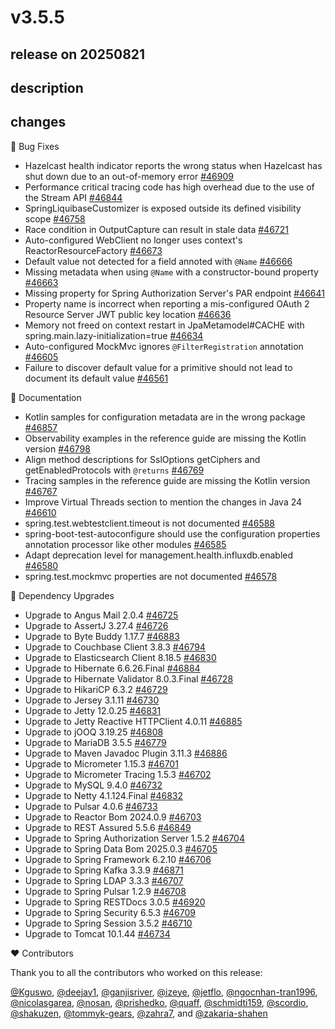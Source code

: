 # v3.5.5

## release on 20250821
## description
## changes
🐞 Bug Fixes

* Hazelcast health indicator reports the wrong status when Hazelcast has shut down due to an out-of-memory error <a href="https://github.com/spring-projects/spring-boot/issues/46909" data-hovercard-type="issue" data-hovercard-url="/spring-projects/spring-boot/issues/46909/hovercard">#46909</a>
* Performance critical tracing code has high overhead due to the use of the Stream API <a href="https://github.com/spring-projects/spring-boot/issues/46844" data-hovercard-type="issue" data-hovercard-url="/spring-projects/spring-boot/issues/46844/hovercard">#46844</a>
* SpringLiquibaseCustomizer is exposed outside its defined visibility scope <a href="https://github.com/spring-projects/spring-boot/issues/46758" data-hovercard-type="issue" data-hovercard-url="/spring-projects/spring-boot/issues/46758/hovercard">#46758</a>
* Race condition in OutputCapture can result in stale data <a href="https://github.com/spring-projects/spring-boot/issues/46721" data-hovercard-type="issue" data-hovercard-url="/spring-projects/spring-boot/issues/46721/hovercard">#46721</a>
* Auto-configured WebClient no longer uses context's ReactorResourceFactory <a href="https://github.com/spring-projects/spring-boot/pull/46673" data-hovercard-type="pull_request" data-hovercard-url="/spring-projects/spring-boot/pull/46673/hovercard">#46673</a>
* Default value not detected for a field annoted with <code>@Name</code> <a href="https://github.com/spring-projects/spring-boot/issues/46666" data-hovercard-type="issue" data-hovercard-url="/spring-projects/spring-boot/issues/46666/hovercard">#46666</a>
* Missing metadata when using <code>@Name</code> with a constructor-bound property <a href="https://github.com/spring-projects/spring-boot/issues/46663" data-hovercard-type="issue" data-hovercard-url="/spring-projects/spring-boot/issues/46663/hovercard">#46663</a>
* Missing property for Spring Authorization Server's PAR endpoint <a href="https://github.com/spring-projects/spring-boot/pull/46641" data-hovercard-type="pull_request" data-hovercard-url="/spring-projects/spring-boot/pull/46641/hovercard">#46641</a>
* Property name is incorrect when reporting a mis-configured OAuth 2 Resource Server JWT public key location <a href="https://github.com/spring-projects/spring-boot/issues/46636" data-hovercard-type="issue" data-hovercard-url="/spring-projects/spring-boot/issues/46636/hovercard">#46636</a>
* Memory not freed on context restart in JpaMetamodel#CACHE with spring.main.lazy-initialization=true <a href="https://github.com/spring-projects/spring-boot/issues/46634" data-hovercard-type="issue" data-hovercard-url="/spring-projects/spring-boot/issues/46634/hovercard">#46634</a>
* Auto-configured MockMvc ignores <code>@FilterRegistration</code> annotation <a href="https://github.com/spring-projects/spring-boot/pull/46605" data-hovercard-type="pull_request" data-hovercard-url="/spring-projects/spring-boot/pull/46605/hovercard">#46605</a>
* Failure to discover default value for a primitive should not lead to document its default value <a href="https://github.com/spring-projects/spring-boot/issues/46561" data-hovercard-type="issue" data-hovercard-url="/spring-projects/spring-boot/issues/46561/hovercard">#46561</a>

📔 Documentation

* Kotlin samples for configuration metadata are in the wrong package <a href="https://github.com/spring-projects/spring-boot/issues/46857" data-hovercard-type="issue" data-hovercard-url="/spring-projects/spring-boot/issues/46857/hovercard">#46857</a>
* Observability examples in the reference guide are missing the Kotlin version <a href="https://github.com/spring-projects/spring-boot/issues/46798" data-hovercard-type="issue" data-hovercard-url="/spring-projects/spring-boot/issues/46798/hovercard">#46798</a>
* Align method descriptions for SslOptions getCiphers and getEnabledProtocols with <code>@returns</code> <a href="https://github.com/spring-projects/spring-boot/issues/46769" data-hovercard-type="issue" data-hovercard-url="/spring-projects/spring-boot/issues/46769/hovercard">#46769</a>
* Tracing samples in the reference guide are missing the Kotlin version <a href="https://github.com/spring-projects/spring-boot/issues/46767" data-hovercard-type="issue" data-hovercard-url="/spring-projects/spring-boot/issues/46767/hovercard">#46767</a>
* Improve Virtual Threads section to mention the changes in Java 24 <a href="https://github.com/spring-projects/spring-boot/issues/46610" data-hovercard-type="issue" data-hovercard-url="/spring-projects/spring-boot/issues/46610/hovercard">#46610</a>
* spring.test.webtestclient.timeout is not documented <a href="https://github.com/spring-projects/spring-boot/issues/46588" data-hovercard-type="issue" data-hovercard-url="/spring-projects/spring-boot/issues/46588/hovercard">#46588</a>
* spring-boot-test-autoconfigure should use the configuration properties annotation processor like other modules <a href="https://github.com/spring-projects/spring-boot/issues/46585" data-hovercard-type="issue" data-hovercard-url="/spring-projects/spring-boot/issues/46585/hovercard">#46585</a>
* Adapt deprecation level for management.health.influxdb.enabled <a href="https://github.com/spring-projects/spring-boot/issues/46580" data-hovercard-type="issue" data-hovercard-url="/spring-projects/spring-boot/issues/46580/hovercard">#46580</a>
* spring.test.mockmvc properties are not documented <a href="https://github.com/spring-projects/spring-boot/issues/46578" data-hovercard-type="issue" data-hovercard-url="/spring-projects/spring-boot/issues/46578/hovercard">#46578</a>

🔨 Dependency Upgrades

* Upgrade to Angus Mail 2.0.4 <a href="https://github.com/spring-projects/spring-boot/issues/46725" data-hovercard-type="issue" data-hovercard-url="/spring-projects/spring-boot/issues/46725/hovercard">#46725</a>
* Upgrade to AssertJ 3.27.4 <a href="https://github.com/spring-projects/spring-boot/issues/46726" data-hovercard-type="issue" data-hovercard-url="/spring-projects/spring-boot/issues/46726/hovercard">#46726</a>
* Upgrade to Byte Buddy 1.17.7 <a href="https://github.com/spring-projects/spring-boot/issues/46883" data-hovercard-type="issue" data-hovercard-url="/spring-projects/spring-boot/issues/46883/hovercard">#46883</a>
* Upgrade to Couchbase Client 3.8.3 <a href="https://github.com/spring-projects/spring-boot/issues/46794" data-hovercard-type="issue" data-hovercard-url="/spring-projects/spring-boot/issues/46794/hovercard">#46794</a>
* Upgrade to Elasticsearch Client 8.18.5 <a href="https://github.com/spring-projects/spring-boot/issues/46830" data-hovercard-type="issue" data-hovercard-url="/spring-projects/spring-boot/issues/46830/hovercard">#46830</a>
* Upgrade to Hibernate 6.6.26.Final <a href="https://github.com/spring-projects/spring-boot/issues/46884" data-hovercard-type="issue" data-hovercard-url="/spring-projects/spring-boot/issues/46884/hovercard">#46884</a>
* Upgrade to Hibernate Validator 8.0.3.Final <a href="https://github.com/spring-projects/spring-boot/issues/46728" data-hovercard-type="issue" data-hovercard-url="/spring-projects/spring-boot/issues/46728/hovercard">#46728</a>
* Upgrade to HikariCP 6.3.2 <a href="https://github.com/spring-projects/spring-boot/issues/46729" data-hovercard-type="issue" data-hovercard-url="/spring-projects/spring-boot/issues/46729/hovercard">#46729</a>
* Upgrade to Jersey 3.1.11 <a href="https://github.com/spring-projects/spring-boot/issues/46730" data-hovercard-type="issue" data-hovercard-url="/spring-projects/spring-boot/issues/46730/hovercard">#46730</a>
* Upgrade to Jetty 12.0.25 <a href="https://github.com/spring-projects/spring-boot/issues/46831" data-hovercard-type="issue" data-hovercard-url="/spring-projects/spring-boot/issues/46831/hovercard">#46831</a>
* Upgrade to Jetty Reactive HTTPClient 4.0.11 <a href="https://github.com/spring-projects/spring-boot/issues/46885" data-hovercard-type="issue" data-hovercard-url="/spring-projects/spring-boot/issues/46885/hovercard">#46885</a>
* Upgrade to jOOQ 3.19.25 <a href="https://github.com/spring-projects/spring-boot/issues/46808" data-hovercard-type="issue" data-hovercard-url="/spring-projects/spring-boot/issues/46808/hovercard">#46808</a>
* Upgrade to MariaDB 3.5.5 <a href="https://github.com/spring-projects/spring-boot/issues/46779" data-hovercard-type="issue" data-hovercard-url="/spring-projects/spring-boot/issues/46779/hovercard">#46779</a>
* Upgrade to Maven Javadoc Plugin 3.11.3 <a href="https://github.com/spring-projects/spring-boot/issues/46886" data-hovercard-type="issue" data-hovercard-url="/spring-projects/spring-boot/issues/46886/hovercard">#46886</a>
* Upgrade to Micrometer 1.15.3 <a href="https://github.com/spring-projects/spring-boot/issues/46701" data-hovercard-type="issue" data-hovercard-url="/spring-projects/spring-boot/issues/46701/hovercard">#46701</a>
* Upgrade to Micrometer Tracing 1.5.3 <a href="https://github.com/spring-projects/spring-boot/issues/46702" data-hovercard-type="issue" data-hovercard-url="/spring-projects/spring-boot/issues/46702/hovercard">#46702</a>
* Upgrade to MySQL 9.4.0 <a href="https://github.com/spring-projects/spring-boot/issues/46732" data-hovercard-type="issue" data-hovercard-url="/spring-projects/spring-boot/issues/46732/hovercard">#46732</a>
* Upgrade to Netty 4.1.124.Final <a href="https://github.com/spring-projects/spring-boot/issues/46832" data-hovercard-type="issue" data-hovercard-url="/spring-projects/spring-boot/issues/46832/hovercard">#46832</a>
* Upgrade to Pulsar 4.0.6 <a href="https://github.com/spring-projects/spring-boot/issues/46733" data-hovercard-type="issue" data-hovercard-url="/spring-projects/spring-boot/issues/46733/hovercard">#46733</a>
* Upgrade to Reactor Bom 2024.0.9 <a href="https://github.com/spring-projects/spring-boot/issues/46703" data-hovercard-type="issue" data-hovercard-url="/spring-projects/spring-boot/issues/46703/hovercard">#46703</a>
* Upgrade to REST Assured 5.5.6 <a href="https://github.com/spring-projects/spring-boot/issues/46849" data-hovercard-type="issue" data-hovercard-url="/spring-projects/spring-boot/issues/46849/hovercard">#46849</a>
* Upgrade to Spring Authorization Server 1.5.2 <a href="https://github.com/spring-projects/spring-boot/issues/46704" data-hovercard-type="issue" data-hovercard-url="/spring-projects/spring-boot/issues/46704/hovercard">#46704</a>
* Upgrade to Spring Data Bom 2025.0.3 <a href="https://github.com/spring-projects/spring-boot/issues/46705" data-hovercard-type="issue" data-hovercard-url="/spring-projects/spring-boot/issues/46705/hovercard">#46705</a>
* Upgrade to Spring Framework 6.2.10 <a href="https://github.com/spring-projects/spring-boot/issues/46706" data-hovercard-type="issue" data-hovercard-url="/spring-projects/spring-boot/issues/46706/hovercard">#46706</a>
* Upgrade to Spring Kafka 3.3.9 <a href="https://github.com/spring-projects/spring-boot/issues/46871" data-hovercard-type="issue" data-hovercard-url="/spring-projects/spring-boot/issues/46871/hovercard">#46871</a>
* Upgrade to Spring LDAP 3.3.3 <a href="https://github.com/spring-projects/spring-boot/issues/46707" data-hovercard-type="issue" data-hovercard-url="/spring-projects/spring-boot/issues/46707/hovercard">#46707</a>
* Upgrade to Spring Pulsar 1.2.9 <a href="https://github.com/spring-projects/spring-boot/issues/46708" data-hovercard-type="issue" data-hovercard-url="/spring-projects/spring-boot/issues/46708/hovercard">#46708</a>
* Upgrade to Spring RESTDocs 3.0.5 <a href="https://github.com/spring-projects/spring-boot/issues/46920" data-hovercard-type="issue" data-hovercard-url="/spring-projects/spring-boot/issues/46920/hovercard">#46920</a>
* Upgrade to Spring Security 6.5.3 <a href="https://github.com/spring-projects/spring-boot/issues/46709" data-hovercard-type="issue" data-hovercard-url="/spring-projects/spring-boot/issues/46709/hovercard">#46709</a>
* Upgrade to Spring Session 3.5.2 <a href="https://github.com/spring-projects/spring-boot/issues/46710" data-hovercard-type="issue" data-hovercard-url="/spring-projects/spring-boot/issues/46710/hovercard">#46710</a>
* Upgrade to Tomcat 10.1.44 <a href="https://github.com/spring-projects/spring-boot/issues/46734" data-hovercard-type="issue" data-hovercard-url="/spring-projects/spring-boot/issues/46734/hovercard">#46734</a>

❤️ Contributors

Thank you to all the contributors who worked on this release:

<a class="user-mention notranslate" data-hovercard-type="user" data-hovercard-url="/users/Kguswo/hovercard" data-octo-click="hovercard-link-click" data-octo-dimensions="link_type:self" href="https://github.com/Kguswo">@Kguswo</a>, <a class="user-mention notranslate" data-hovercard-type="user" data-hovercard-url="/users/deejay1/hovercard" data-octo-click="hovercard-link-click" data-octo-dimensions="link_type:self" href="https://github.com/deejay1">@deejay1</a>, <a class="user-mention notranslate" data-hovercard-type="user" data-hovercard-url="/users/ganjisriver/hovercard" data-octo-click="hovercard-link-click" data-octo-dimensions="link_type:self" href="https://github.com/ganjisriver">@ganjisriver</a>, <a class="user-mention notranslate" data-hovercard-type="user" data-hovercard-url="/users/izeye/hovercard" data-octo-click="hovercard-link-click" data-octo-dimensions="link_type:self" href="https://github.com/izeye">@izeye</a>, <a class="user-mention notranslate" data-hovercard-type="user" data-hovercard-url="/users/jetflo/hovercard" data-octo-click="hovercard-link-click" data-octo-dimensions="link_type:self" href="https://github.com/jetflo">@jetflo</a>, <a class="user-mention notranslate" data-hovercard-type="user" data-hovercard-url="/users/ngocnhan-tran1996/hovercard" data-octo-click="hovercard-link-click" data-octo-dimensions="link_type:self" href="https://github.com/ngocnhan-tran1996">@ngocnhan-tran1996</a>, <a class="user-mention notranslate" data-hovercard-type="user" data-hovercard-url="/users/nicolasgarea/hovercard" data-octo-click="hovercard-link-click" data-octo-dimensions="link_type:self" href="https://github.com/nicolasgarea">@nicolasgarea</a>, <a class="user-mention notranslate" data-hovercard-type="user" data-hovercard-url="/users/nosan/hovercard" data-octo-click="hovercard-link-click" data-octo-dimensions="link_type:self" href="https://github.com/nosan">@nosan</a>, <a class="user-mention notranslate" data-hovercard-type="user" data-hovercard-url="/users/prishedko/hovercard" data-octo-click="hovercard-link-click" data-octo-dimensions="link_type:self" href="https://github.com/prishedko">@prishedko</a>, <a class="user-mention notranslate" data-hovercard-type="user" data-hovercard-url="/users/quaff/hovercard" data-octo-click="hovercard-link-click" data-octo-dimensions="link_type:self" href="https://github.com/quaff">@quaff</a>, <a class="user-mention notranslate" data-hovercard-type="user" data-hovercard-url="/users/schmidti159/hovercard" data-octo-click="hovercard-link-click" data-octo-dimensions="link_type:self" href="https://github.com/schmidti159">@schmidti159</a>, <a class="user-mention notranslate" data-hovercard-type="user" data-hovercard-url="/users/scordio/hovercard" data-octo-click="hovercard-link-click" data-octo-dimensions="link_type:self" href="https://github.com/scordio">@scordio</a>, <a class="user-mention notranslate" data-hovercard-type="user" data-hovercard-url="/users/shakuzen/hovercard" data-octo-click="hovercard-link-click" data-octo-dimensions="link_type:self" href="https://github.com/shakuzen">@shakuzen</a>, <a class="user-mention notranslate" data-hovercard-type="user" data-hovercard-url="/users/tommyk-gears/hovercard" data-octo-click="hovercard-link-click" data-octo-dimensions="link_type:self" href="https://github.com/tommyk-gears">@tommyk-gears</a>, <a class="user-mention notranslate" data-hovercard-type="user" data-hovercard-url="/users/zahra7/hovercard" data-octo-click="hovercard-link-click" data-octo-dimensions="link_type:self" href="https://github.com/zahra7">@zahra7</a>, and <a class="user-mention notranslate" data-hovercard-type="user" data-hovercard-url="/users/zakaria-shahen/hovercard" data-octo-click="hovercard-link-click" data-octo-dimensions="link_type:self" href="https://github.com/zakaria-shahen">@zakaria-shahen</a>

